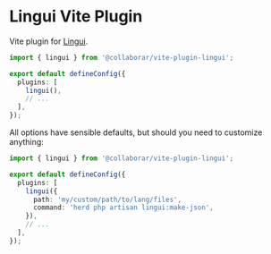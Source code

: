 # Lingui Vite Plugin

Vite plugin for [Lingui](https://github.com/collaborar/lingui).

```ts
import { lingui } from '@collaborar/vite-plugin-lingui';

export default defineConfig({
  plugins: [
    lingui(),
    // ...
  ],
});
```

All options have sensible defaults, but should you need to customize anything:

```ts
import { lingui } from '@collaborar/vite-plugin-lingui';

export default defineConfig({
  plugins: [
    lingui({
      path: 'my/custom/path/to/lang/files',
      command: 'herd php artisan lingui:make-json',
    }),
    // ...
  ],
});
```
